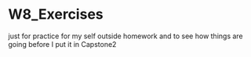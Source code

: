 # W8_Exercises
just for practice for my self outside homework and to see how things are going before I put it in Capstone2
